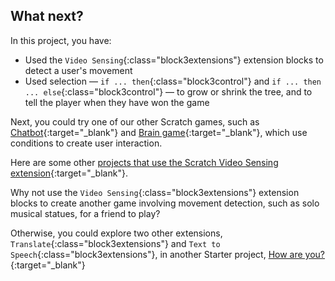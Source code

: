 ## What next?

In this project, you have:
+ Used the `Video Sensing`{:class="block3extensions"} extension blocks to detect a user's movement
+ Used selection — `if ... then`{:class="block3control"} and `if ... then ... else`{:class="block3control"} — to grow or shrink the tree, and to tell the player when they have won the game

Next, you could try one of our other Scratch games, such as [Chatbot](https://projects.raspberrypi.org/en/projects/chatbot){:target="_blank"} and [Brain game](https://projects.raspberrypi.org/en/projects/brain-game){:target="_blank"}, which use conditions to create user interaction.

Here are some other [projects that use the Scratch Video Sensing extension](https://scratch.mit.edu/studios/201435){:target="_blank"}.

Why not use the `Video Sensing`{:class="block3extensions"} extension blocks to create another game involving movement detection, such as solo musical statues, for a friend to play?

Otherwise, you could explore two other extensions, `Translate`{:class="block3extensions"} and `Text to Speech`{:class="block3extensions"}, in another Starter project, [How are you?](https://projects.raspberrypi.org/en/projects/how-are-you){:target="_blank"}
